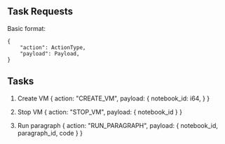 ## Task Requests

Basic format:
```
{
    "action": ActionType,
    "payload": Payload,
}
```

## Tasks

1. Create VM
{
    action: "CREATE_VM",
    payload: {
        notebook_id: i64,
    } 
}

2. Stop VM
{
    action: "STOP_VM",
    payload: { notebook_id } 
}

3. Run paragraph
{
    action: "RUN_PARAGRAPH",
    payload: { notebook_id, paragraph_id, code }
}

